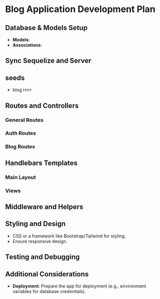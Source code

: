 # Blog Application Development Plan

## Database & Models Setup
- **Models**:
  <!-- - Blog -->
  <!-- - Comment -->
  <!-- - User -->
- **Associations**:
  <!-- - User hasMany Blog -->
  <!-- - User hasMany Comment -->
  <!-- - Blog hasMany Comment -->

## Sync Sequelize and Server
<!-- - Establish database connection. -->
<!-- - Sync Sequelize models with the database. -->

## seeds
- blog <!-- create seed comments & created by -->rrrrr
<!-- - user -->
<!-- - comment -->

## Routes and Controllers
### General Routes
<!-- - **Homepage (`'/'`)**: Display all blogs. -->
<!-- - **Signup (`'/signup'`)**: Show signup form -->
<!-- - **Login (`'/login'`)**: Show login form. -->
<!-- - **Individual Blog (`'/blogs/:id'`)**: Display a single blog with comments. -->
<!-- - **Dashboard (`'/dashboard'`)**: Display user-specific blogs. -->
<!-- - **New Blog (`'/blog'`)**: Show form to create a new blog. -->
<!-- - **Edit Blog (`'/blog/:id'`)**: Show form to edit a specific blog. -->

### Auth Routes
<!-- - **Sign Up (`POST /signup`)**: Handle user registration. -->
<!-- - **Login (`POST /login`)**: Handle user authentication. -->
<!-- - **Logout (`GET /logout`)**: Handle user logout. -->

### Blog Routes
<!-- - **Create Blog (`POST /newBlog`)**: Handle creating a new blog post. -->
<!-- - **Update Blog (`PUT /blogs/:id`)**: Handle updating an existing blog post. -->
<!-- - **Delete Blog (`DELETE /blogs/:id`)**: Handle deleting a blog post. -->
<!-- - **Create Comment (`POST /blogs/:id/comment`)**: Handle creating a new comment on a blog post. -->

## Handlebars Templates
### Main Layout

### Views
<!-- - **Blogs Listing**: `blogs.handlebars` -->
<!-- - **Signup**: `signup.handlebars` -->
<!-- - **Login**: `login.handlebars` -->
<!-- - **Single Blog**: `blog.handlebars` -->
<!-- - **Dashboard**: `dashboard.handlebars` -->
<!-- - **New Blog**: `newBlog.handlebars` -->
<!-- - **Edit Blog**: `editBlog.handlebars` -->

## Middleware and Helpers
<!-- - **Authentication Middleware**: Ensure routes like dashboard and blog creation are protected. -->
<!-- - **Form Validation Middleware**: Validate user inputs on the server side. -->
<!-- - **Session Management**: Use sessions for maintaining user login state. -->

## Styling and Design
- CSS or a framework like Bootstrap/Tailwind for styling.
- Ensure responsive design.

## Testing and Debugging
<!-- - Test each route and its functionality. -->
<!-- - Ensure form validations and error handling are robust. -->

## Additional Considerations
<!-- - **Error Handling**: Add proper error handling middleware to catch and handle errors. -->
<!-- - **Security**: Ensure secure password storage (e.g., hashing passwords with bcrypt). -->
<!-- - **Session Management**: Properly configure session/cookie settings, including expiration and security. -->
- **Deployment**: Prepare the app for deployment (e.g., environment variables for database credentials).
